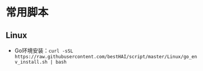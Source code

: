 # 常用脚本

## Linux

* Go环境安装：`curl -sSL https://raw.githubusercontent.com/bestHAI/script/master/Linux/go_env_install.sh | bash`

